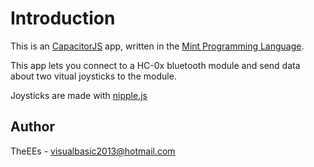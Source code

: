# Introduction
This is an [CapacitorJS](https://capacitor.ionicframework.com/) app, written in the [Mint Programming Language](http://mint-lang.org/).

This app lets you connect to a HC-0x bluetooth module and send data about two vitual joysticks to the module.

Joysticks are made with [nipple.js](https://yoannmoi.net/nipplejs/)

## Author 
TheEEs - <visualbasic2013@hotmail.com>
